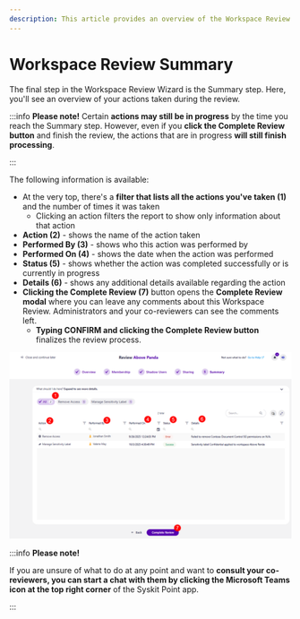 ```yaml
---
description: This article provides an overview of the Workspace Review Completion Summary step from a workspace owner's perspective.
---
```


# Workspace Review Summary

The final step in the Workspace Review Wizard is the Summary step. Here, you'll see an overview of your actions taken during the review. 

:::info
**Please note!** 
Certain **actions may still be in progress** by the time you reach the Summary step. However, even if you **click the Complete Review button** and finish the review, the actions that are in progress **will still finish processing**. 

:::

The following information is available: 

* At the very top, there's a **filter that lists all the actions you've taken (1)** and the number of times it was taken
  * Clicking an action filters the report to show only information about that action
* **Action (2)** - shows the name of the action taken
* **Performed By (3)** - shows who this action was performed by
* **Performed On (4)** - shows the date when the action was performed
* **Status (5)** - shows whether the action was completed successfully or is currently in progress
* **Details (6)** - shows any additional details available regarding the action
* **Clicking the Complete Review (7)** button opens the **Complete Review modal** where you can leave any comments about this Workspace Review. Administrators and your co-reviewers can see the comments left. 
  * **Typing CONFIRM and clicking the Complete Review button** finalizes the review process. 

![Workspace Review - Completion Summary](../../../static/img/workspace-review-completion-summary.png)

:::info
**Please note!** 

If you are unsure of what to do at any point and want to **consult your co-reviewers, you can start a chat with them by clicking the Microsoft Teams icon at the top right corner** of the Syskit Point app. 

:::
